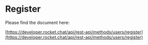 # Register

Please find the document here: 

[https://developer.rocket.chat/api/rest-api/methods/users/register](https://developer.rocket.chat/api/rest-api/methods/users/register)

